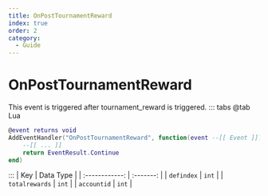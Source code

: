 ```yaml
---
title: OnPostTournamentReward
index: true
order: 2
category:
  - Guide
---
```


# OnPostTournamentReward
This event is triggered after tournament_reward is triggered.
::: tabs
@tab Lua
```lua
@event returns void
AddEventHandler("OnPostTournamentReward", function(event --[[ Event ]])
    --[[ ... ]]
    return EventResult.Continue
end)
```

:::
|       Key      | Data Type |
| :------------: | :-------: |
|   `defindex`   |   `int`   |
| `totalrewards` |   `int`   |
|   `accountid`  |   `int`   |